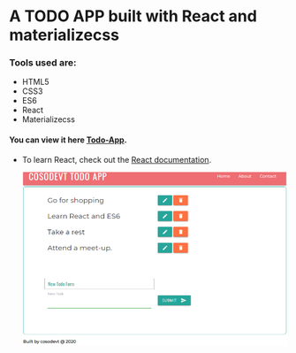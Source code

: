 

# A TODO APP built with React and materializecss

### Tools used are:
- HTML5
- CSS3
- ES6
- React
- Materializecss

#### You can view it here [Todo-App](https://todo-app-6082c.firebaseapp.com).

- To learn React, check out the [React documentation](https://reactjs.org/).
  
  ![Todo App](./src/todo.PNG)
